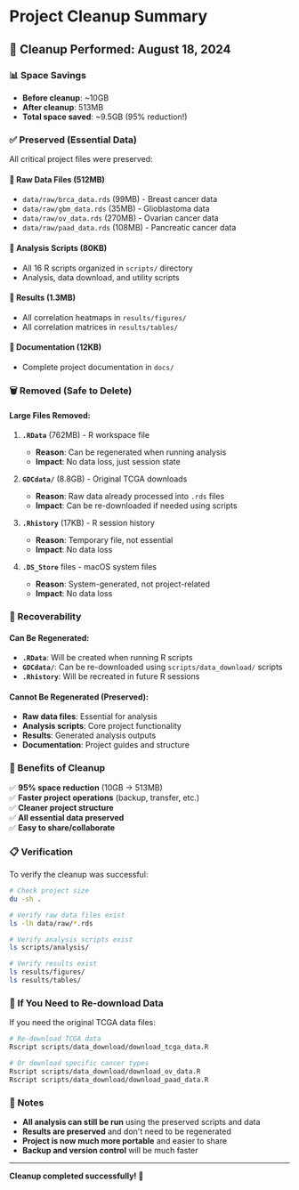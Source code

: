 # Project Cleanup Summary

## 🧹 Cleanup Performed: August 18, 2024

### 📊 Space Savings
- **Before cleanup**: ~10GB
- **After cleanup**: 513MB
- **Total space saved**: ~9.5GB (95% reduction!)

### ✅ Preserved (Essential Data)
All critical project files were preserved:

#### 📁 **Raw Data Files** (512MB)
- `data/raw/brca_data.rds` (99MB) - Breast cancer data
- `data/raw/gbm_data.rds` (35MB) - Glioblastoma data  
- `data/raw/ov_data.rds` (270MB) - Ovarian cancer data
- `data/raw/paad_data.rds` (108MB) - Pancreatic cancer data

#### 📁 **Analysis Scripts** (80KB)
- All 16 R scripts organized in `scripts/` directory
- Analysis, data download, and utility scripts

#### 📁 **Results** (1.3MB)
- All correlation heatmaps in `results/figures/`
- All correlation matrices in `results/tables/`

#### 📁 **Documentation** (12KB)
- Complete project documentation in `docs/`

### 🗑️ Removed (Safe to Delete)

#### Large Files Removed:
1. **`.RData`** (762MB) - R workspace file
   - **Reason**: Can be regenerated when running analysis
   - **Impact**: No data loss, just session state

2. **`GDCdata/`** (8.8GB) - Original TCGA downloads
   - **Reason**: Raw data already processed into `.rds` files
   - **Impact**: Can be re-downloaded if needed using scripts

3. **`.Rhistory`** (17KB) - R session history
   - **Reason**: Temporary file, not essential
   - **Impact**: No data loss

4. **`.DS_Store`** files - macOS system files
   - **Reason**: System-generated, not project-related
   - **Impact**: No data loss

### 🔄 Recoverability

#### Can Be Regenerated:
- **`.RData`**: Will be created when running R scripts
- **`GDCdata/`**: Can be re-downloaded using `scripts/data_download/` scripts
- **`.Rhistory`**: Will be recreated in future R sessions

#### Cannot Be Regenerated (Preserved):
- **Raw data files**: Essential for analysis
- **Analysis scripts**: Core project functionality
- **Results**: Generated analysis outputs
- **Documentation**: Project guides and structure

### 🚀 Benefits of Cleanup

✅ **95% space reduction** (10GB → 513MB)  
✅ **Faster project operations** (backup, transfer, etc.)  
✅ **Cleaner project structure**  
✅ **All essential data preserved**  
✅ **Easy to share/collaborate**  

### 📋 Verification

To verify the cleanup was successful:

```bash
# Check project size
du -sh .

# Verify raw data files exist
ls -lh data/raw/*.rds

# Verify analysis scripts exist
ls scripts/analysis/

# Verify results exist
ls results/figures/
ls results/tables/
```

### 🔧 If You Need to Re-download Data

If you need the original TCGA data files:

```bash
# Re-download TCGA data
Rscript scripts/data_download/download_tcga_data.R

# Or download specific cancer types
Rscript scripts/data_download/download_ov_data.R
Rscript scripts/data_download/download_paad_data.R
```

### 📝 Notes

- **All analysis can still be run** using the preserved scripts and data
- **Results are preserved** and don't need to be regenerated
- **Project is now much more portable** and easier to share
- **Backup and version control** will be much faster

---

**Cleanup completed successfully! 🎉**

